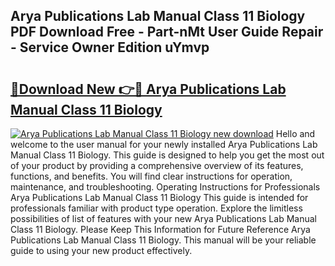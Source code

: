 ## Arya Publications Lab Manual Class 11 Biology PDF Download Free - Part-nMt User Guide Repair - Service Owner Edition uYmvp

# <h2><a href="http://bc65464.oget.top/?id=Arya+Publications+Lab+Manual+Class+11+Biology">🔗Download New 👉🔴 Arya Publications Lab Manual Class 11 Biology</a></h2>

[![Arya Publications Lab Manual Class 11 Biology new download](https://i.imgur.com/5g1atiW.png)](http://bc65464.oget.top/?id=Arya+Publications+Lab+Manual+Class+11+Biology)
Hello and welcome to the user manual for your newly installed Arya Publications Lab Manual Class 11 Biology. This guide is designed to help you get the most out of your product by providing a comprehensive overview of its features, functions, and benefits. You will find clear instructions for operation, maintenance, and troubleshooting. Operating Instructions for Professionals Arya Publications Lab Manual Class 11 Biology This guide is intended for professionals familiar with product type operation. Explore the limitless possibilities of list of features with your new Arya Publications Lab Manual Class 11 Biology. Please Keep This Information for Future Reference Arya Publications Lab Manual Class 11 Biology. This manual will be your reliable guide to using your new product effectively.
